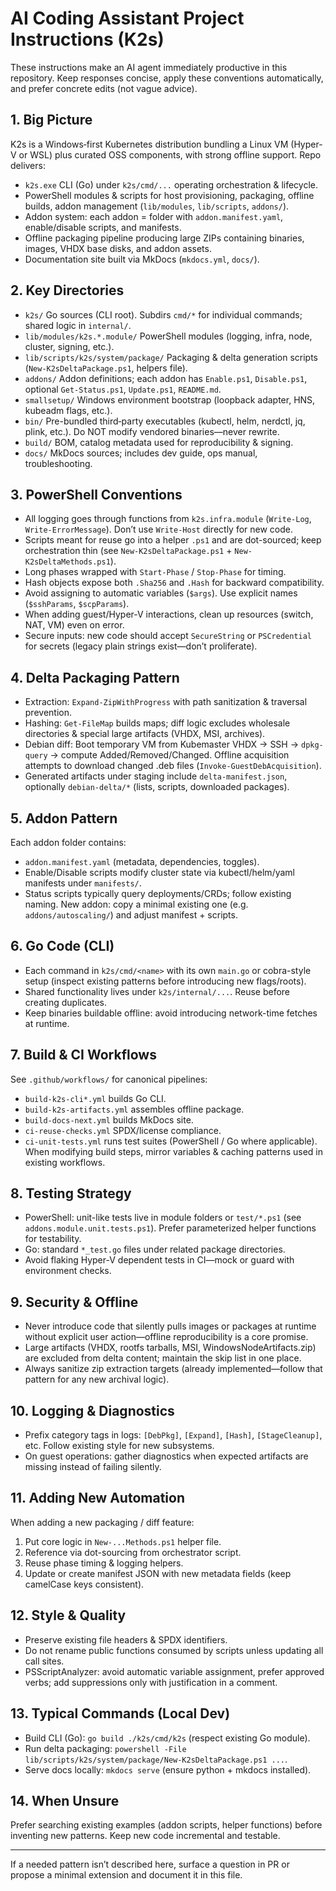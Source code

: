 # AI Coding Assistant Project Instructions (K2s)

These instructions make an AI agent immediately productive in this repository. Keep responses concise, apply these conventions automatically, and prefer concrete edits (not vague advice).

## 1. Big Picture
K2s is a Windows‑first Kubernetes distribution bundling a Linux VM (Hyper-V or WSL) plus curated OSS components, with strong offline support. Repo delivers:
- `k2s.exe` CLI (Go) under `k2s/cmd/...` operating orchestration & lifecycle.
- PowerShell modules & scripts for host provisioning, packaging, offline builds, addon management (`lib/modules`, `lib/scripts`, `addons/`).
- Addon system: each addon = folder with `addon.manifest.yaml`, enable/disable scripts, and manifests.
- Offline packaging pipeline producing large ZIPs containing binaries, images, VHDX base disks, and addon assets.
- Documentation site built via MkDocs (`mkdocs.yml`, `docs/`).

## 2. Key Directories
- `k2s/` Go sources (CLI root). Subdirs `cmd/*` for individual commands; shared logic in `internal/`.
- `lib/modules/k2s.*.module/` PowerShell modules (logging, infra, node, cluster, signing, etc.).
- `lib/scripts/k2s/system/package/` Packaging & delta generation scripts (`New-K2sDeltaPackage.ps1`, helpers file).
- `addons/` Addon definitions; each addon has `Enable.ps1`, `Disable.ps1`, optional `Get-Status.ps1`, `Update.ps1`, `README.md`.
- `smallsetup/` Windows environment bootstrap (loopback adapter, HNS, kubeadm flags, etc.).
- `bin/` Pre-bundled third‑party executables (kubectl, helm, nerdctl, jq, plink, etc.). Do NOT modify vendored binaries—never rewrite.
- `build/` BOM, catalog metadata used for reproducibility & signing.
- `docs/` MkDocs sources; includes dev guide, ops manual, troubleshooting.

## 3. PowerShell Conventions
- All logging goes through functions from `k2s.infra.module` (`Write-Log`, `Write-ErrorMessage`). Don’t use `Write-Host` directly for new code.
- Scripts meant for reuse go into a helper `.ps1` and are dot-sourced; keep orchestration thin (see `New-K2sDeltaPackage.ps1` + `New-K2sDeltaMethods.ps1`).
- Long phases wrapped with `Start-Phase` / `Stop-Phase` for timing.
- Hash objects expose both `.Sha256` and `.Hash` for backward compatibility.
- Avoid assigning to automatic variables (`$args`). Use explicit names (`$sshParams`, `$scpParams`).
- When adding guest/Hyper-V interactions, clean up resources (switch, NAT, VM) even on error.
- Secure inputs: new code should accept `SecureString` or `PSCredential` for secrets (legacy plain strings exist—don’t proliferate).

## 4. Delta Packaging Pattern
- Extraction: `Expand-ZipWithProgress` with path sanitization & traversal prevention.
- Hashing: `Get-FileMap` builds maps; diff logic excludes wholesale directories & special large artifacts (VHDX, MSI, archives).
- Debian diff: Boot temporary VM from Kubemaster VHDX → SSH → `dpkg-query` → compute Added/Removed/Changed. Offline acquisition attempts to download changed .deb files (`Invoke-GuestDebAcquisition`).
- Generated artifacts under staging include `delta-manifest.json`, optionally `debian-delta/*` (lists, scripts, downloaded packages).

## 5. Addon Pattern
Each addon folder contains:
- `addon.manifest.yaml` (metadata, dependencies, toggles).
- Enable/Disable scripts modify cluster state via kubectl/helm/yaml manifests under `manifests/`.
- Status scripts typically query deployments/CRDs; follow existing naming.
New addon: copy a minimal existing one (e.g. `addons/autoscaling/`) and adjust manifest + scripts.

## 6. Go Code (CLI)
- Each command in `k2s/cmd/<name>` with its own `main.go` or cobra-style setup (inspect existing patterns before introducing new flags/roots).
- Shared functionality lives under `k2s/internal/...`. Reuse before creating duplicates.
- Keep binaries buildable offline: avoid introducing network-time fetches at runtime.

## 7. Build & CI Workflows
See `.github/workflows/` for canonical pipelines:
- `build-k2s-cli*.yml` builds Go CLI.
- `build-k2s-artifacts.yml` assembles offline package.
- `build-docs-next.yml` builds MkDocs site.
- `ci-reuse-checks.yml` SPDX/license compliance.
- `ci-unit-tests.yml` runs test suites (PowerShell / Go where applicable).
When modifying build steps, mirror variables & caching patterns used in existing workflows.

## 8. Testing Strategy
- PowerShell: unit-like tests live in module folders or `test/*.ps1` (see `addons.module.unit.tests.ps1`). Prefer parameterized helper functions for testability.
- Go: standard `*_test.go` files under related package directories.
- Avoid flaking Hyper-V dependent tests in CI—mock or guard with environment checks.

## 9. Security & Offline
- Never introduce code that silently pulls images or packages at runtime without explicit user action—offline reproducibility is a core promise.
- Large artifacts (VHDX, rootfs tarballs, MSI, WindowsNodeArtifacts.zip) are excluded from delta content; maintain the skip list in one place.
- Always sanitize zip extraction targets (already implemented—follow that pattern for any new archival logic).

## 10. Logging & Diagnostics
- Prefix category tags in logs: `[DebPkg]`, `[Expand]`, `[Hash]`, `[StageCleanup]`, etc. Follow existing style for new subsystems.
- On guest operations: gather diagnostics when expected artifacts are missing instead of failing silently.

## 11. Adding New Automation
When adding a new packaging / diff feature:
1. Put core logic in `New-...Methods.ps1` helper file.
2. Reference via dot-sourcing from orchestrator script.
3. Reuse phase timing & logging helpers.
4. Update or create manifest JSON with new metadata fields (keep camelCase keys consistent).

## 12. Style & Quality
- Preserve existing file headers & SPDX identifiers.
- Do not rename public functions consumed by scripts unless updating all call sites.
- PSScriptAnalyzer: avoid automatic variable assignment, prefer approved verbs; add suppressions only with justification in a comment.

## 13. Typical Commands (Local Dev)
- Build CLI (Go): `go build ./k2s/cmd/k2s` (respect existing Go module).
- Run delta packaging: `powershell -File lib/scripts/k2s/system/package/New-K2sDeltaPackage.ps1 ...`.
- Serve docs locally: `mkdocs serve` (ensure python + mkdocs installed).

## 14. When Unsure
Prefer searching existing examples (addon scripts, helper functions) before inventing new patterns. Keep new code incremental and testable.

---
If a needed pattern isn’t described here, surface a question in PR or propose a minimal extension and document it in this file.
